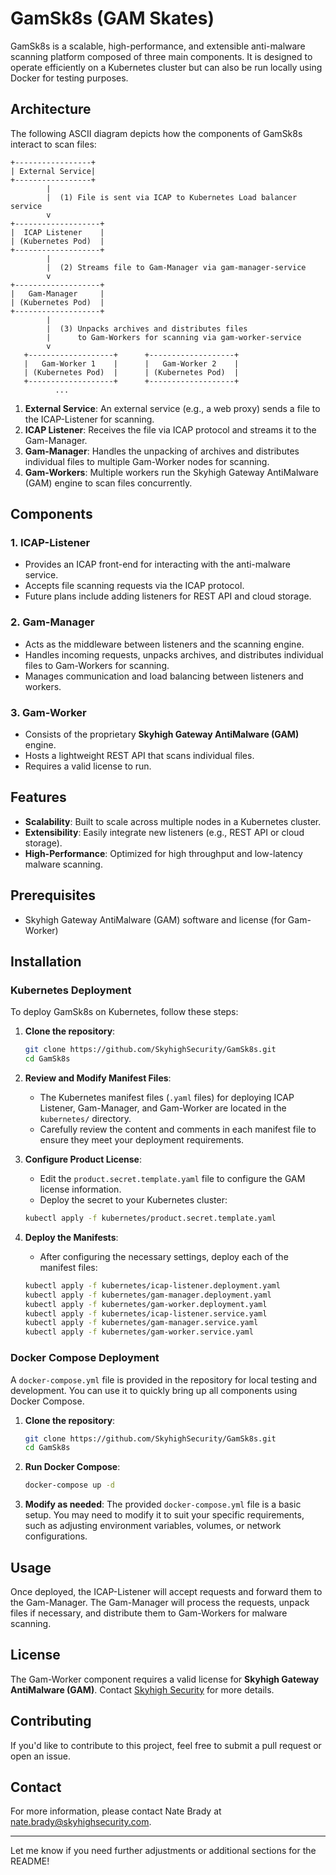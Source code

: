 # GamSk8s (GAM Skates)

GamSk8s is a scalable, high-performance, and extensible anti-malware scanning platform composed of three main components. It is designed to operate efficiently on a Kubernetes cluster but can also be run locally using Docker for testing purposes.

## Architecture

The following ASCII diagram depicts how the components of GamSk8s interact to scan files:

```
+-----------------+
| External Service|
+-----------------+
        |
        |  (1) File is sent via ICAP to Kubernetes Load balancer service
        v
+-------------------+
|  ICAP Listener    |
| (Kubernetes Pod)  |
+-------------------+
        |
        |  (2) Streams file to Gam-Manager via gam-manager-service
        v
+-------------------+
|   Gam-Manager     |
| (Kubernetes Pod)  |
+-------------------+
        |
        |  (3) Unpacks archives and distributes files
        |      to Gam-Workers for scanning via gam-worker-service
        v
   +-------------------+      +-------------------+
   |   Gam-Worker 1    |      |   Gam-Worker 2    |
   | (Kubernetes Pod)  |      | (Kubernetes Pod)  |
   +-------------------+      +-------------------+
          ...
```

1. **External Service**: An external service (e.g., a web proxy) sends a file to the ICAP-Listener for scanning.
2. **ICAP Listener**: Receives the file via ICAP protocol and streams it to the Gam-Manager.
3. **Gam-Manager**: Handles the unpacking of archives and distributes individual files to multiple Gam-Worker nodes for scanning.
4. **Gam-Workers**: Multiple workers run the Skyhigh Gateway AntiMalware (GAM) engine to scan files concurrently.

## Components

### 1. **ICAP-Listener**

- Provides an ICAP front-end for interacting with the anti-malware service.
- Accepts file scanning requests via the ICAP protocol.
- Future plans include adding listeners for REST API and cloud storage.

### 2. **Gam-Manager**

- Acts as the middleware between listeners and the scanning engine.
- Handles incoming requests, unpacks archives, and distributes individual files to Gam-Workers for scanning.
- Manages communication and load balancing between listeners and workers.

### 3. **Gam-Worker**

- Consists of the proprietary **Skyhigh Gateway AntiMalware (GAM)** engine.
- Hosts a lightweight REST API that scans individual files.
- Requires a valid license to run.

## Features

- **Scalability**: Built to scale across multiple nodes in a Kubernetes cluster.
- **Extensibility**: Easily integrate new listeners (e.g., REST API or cloud storage).
- **High-Performance**: Optimized for high throughput and low-latency malware scanning.

## Prerequisites

- Skyhigh Gateway AntiMalware (GAM) software and license (for Gam-Worker)

## Installation

### Kubernetes Deployment

To deploy GamSk8s on Kubernetes, follow these steps:

1. **Clone the repository**:

   ```bash
   git clone https://github.com/SkyhighSecurity/GamSk8s.git
   cd GamSk8s
   ```

2. **Review and Modify Manifest Files**:
   - The Kubernetes manifest files (`.yaml` files) for deploying ICAP Listener, Gam-Manager, and Gam-Worker are located in the `kubernetes/` directory.
   - Carefully review the content and comments in each manifest file to ensure they meet your deployment requirements.

3. **Configure Product License**:
   - Edit the `product.secret.template.yaml` file to configure the GAM license information.
   - Deploy the secret to your Kubernetes cluster:
   
   ```bash
   kubectl apply -f kubernetes/product.secret.template.yaml
   ```

4. **Deploy the Manifests**:
   - After configuring the necessary settings, deploy each of the manifest files:
   
   ```bash
   kubectl apply -f kubernetes/icap-listener.deployment.yaml
   kubectl apply -f kubernetes/gam-manager.deployment.yaml
   kubectl apply -f kubernetes/gam-worker.deployment.yaml
   kubectl apply -f kubernetes/icap-listener.service.yaml
   kubectl apply -f kubernetes/gam-manager.service.yaml
   kubectl apply -f kubernetes/gam-worker.service.yaml
   ```

### Docker Compose Deployment

A `docker-compose.yml` file is provided in the repository for local testing and development. You can use it to quickly bring up all components using Docker Compose.

1. **Clone the repository**:

   ```bash
   git clone https://github.com/SkyhighSecurity/GamSk8s.git
   cd GamSk8s
   ```

2. **Run Docker Compose**:

   ```bash
   docker-compose up -d
   ```

3. **Modify as needed**: The provided `docker-compose.yml` file is a basic setup. You may need to modify it to suit your specific requirements, such as adjusting environment variables, volumes, or network configurations.

## Usage

Once deployed, the ICAP-Listener will accept requests and forward them to the Gam-Manager. The Gam-Manager will process the requests, unpack files if necessary, and distribute them to Gam-Workers for malware scanning.

## License

The Gam-Worker component requires a valid license for **Skyhigh Gateway AntiMalware (GAM)**. Contact [Skyhigh Security](https://www.skyhighsecurity.com/) for more details.

## Contributing

If you'd like to contribute to this project, feel free to submit a pull request or open an issue.

## Contact

For more information, please contact Nate Brady at nate.brady@skyhighsecurity.com.

---

Let me know if you need further adjustments or additional sections for the README!
